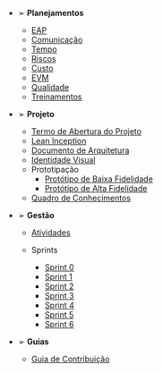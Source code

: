 - ➢ **Planejamentos**

  - [EAP](planejamento/eap.md)
  - [Comunicação](planejamento/planejamento-de-comunicacao.md)
  - [Tempo](planejamento/planejamento-de-tempo.md)
  - [Riscos](planejamento/planejamento-de-riscos.md)
  - [Custo](planejamento/planejamento-de-custo.md)
  - [EVM](planejamento/evm.md)
  - [Qualidade](planejamento/planejamento-de-qualidade.md)
  - [Treinamentos](planejamento/treinamentos.md)

- ➢ **Projeto**

  - [Termo de Abertura do Projeto](projeto/termo-de-abertura-do-projeto.md)
  - [Lean Inception](projeto/lean-inception.md)
  - [Documento de Arquitetura](projeto/documento-arquitetura.md)
  - [Identidade Visual](projeto/identidade-visual.md)
  - Prototipação
    - [Protótipo de Baixa Fidelidade](projeto/prototipos/baixa.md)
    - [Protótipo de Alta Fidelidade](projeto/prototipos/alta.md)
  - [Quadro de Conhecimentos](projeto/quatro-de-conhecimentos.md)

- ➢ **Gestão**

  - [Atividades](gerencia/atividades/atividades.md)

  - Sprints

    - [Sprint 0](gerencia/sprints/sprint0.md)
    - [Sprint 1](gerencia/sprints/sprint1.md)
    - [Sprint 2](gerencia/sprints/sprint2.md)
    - [Sprint 3](gerencia/sprints/sprint3.md)
    - [Sprint 4](gerencia/sprints/sprint4.md)
    - [Sprint 5](gerencia/sprints/sprint5.md)
    - [Sprint 6](gerencia/sprints/sprint6.md)

- ➢ **Guias**
  - [Guia de Contribuição](gerencia/guia-de-contribuicao/guia-de-contribuicao.md)
